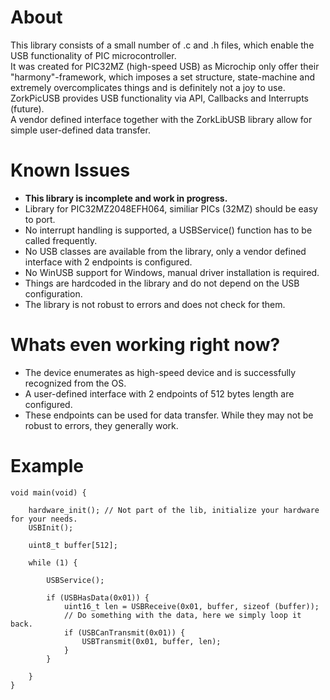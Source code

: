 # About

This library consists of a small number of .c and .h files, which enable the USB functionality of PIC microcontroller.  
It was created for PIC32MZ (high-speed USB) as Microchip only offer their "harmony"-framework, which imposes a set structure, state-machine and extremely overcomplicates things and is definitely not a joy to use.  
ZorkPicUSB provides USB functionality via API, Callbacks and Interrupts (future).  
A vendor defined interface together with the ZorkLibUSB library allow for simple user-defined data transfer.  

# Known Issues

* **This library is incomplete and work in progress.**
* Library for PIC32MZ2048EFH064, similiar PICs (32MZ) should be easy to port.
* No interrupt handling is supported, a USBService() function has to be called frequently.
* No USB classes are available from the library, only a vendor defined interface with 2 endpoints is configured.
* No WinUSB support for Windows, manual driver installation is required.
* Things are hardcoded in the library and do not depend on the USB configuration.
* The library is not robust to errors and does not check for them.

# Whats even working right now?

* The device enumerates as high-speed device and is successfully recognized from the OS.
* A user-defined interface with 2 endpoints of 512 bytes length are configured.
* These endpoints can be used for data transfer. While they may not be robust to errors, they generally work.

# Example


    void main(void) {
    
        hardware_init(); // Not part of the lib, initialize your hardware for your needs.
        USBInit();
    
        uint8_t buffer[512];
    
        while (1) {
    
            USBService();
    
            if (USBHasData(0x01)) {
                uint16_t len = USBReceive(0x01, buffer, sizeof (buffer));
                // Do something with the data, here we simply loop it back.
                if (USBCanTransmit(0x01)) {
                    USBTransmit(0x01, buffer, len);
                }
            }
            
        }
    }
